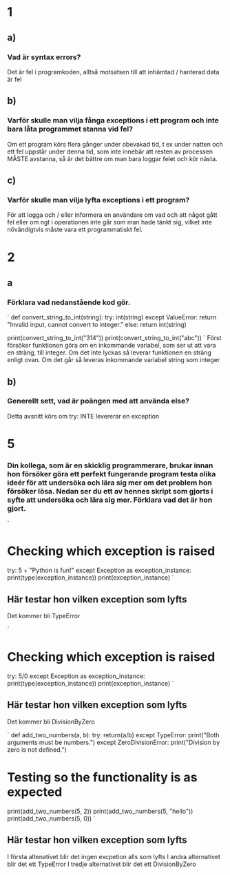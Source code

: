 # 1
## a)
### Vad är syntax errors?
Det är fel i programkoden, alltså motsatsen till att inhämtad / hanterad data är fel

## b)
### Varför skulle man vilja fånga exceptions i ett program och inte bara låta programmet stanna vid fel?
Om ett program körs flera gånger under obevakad tid, t ex under natten och ett fel uppstår under denna tid, som inte innebär att resten av processen MÅSTE avstanna, så är det bättre om man bara loggar felet och kör nästa.

## c)
### Varför skulle man vilja lyfta exceptions i ett program?
För att logga och / eller informera en användare om vad och att något gått fel eller om ngt i operationen inte går som man hade tänkt sig, vilket inte növändigtvis måste vara ett programmatiskt fel.

# 2
## a
### Förklara vad nedanstående kod gör.
`
def convert_string_to_int(string):
    try:
        int(string)
    except ValueError:
        return "Invalid input, cannot convert to integer."
    else:
        return int(string)

print(convert_string_to_int("314"))
print(convert_string_to_int("abc"))
`
Först försöker funktionen göra om en inkommande variabel, som ser ut att vara en sträng, till integer.
Om det inte lyckas så leverar funktionen en sträng enligt ovan.
Om det går så leveras inkommande variabel string som integer

## b)
### Generellt sett, vad är poängen med att använda else?
Detta avsnitt körs om try: INTE levererar en exception

# 5
### Din kollega, som är en skicklig programmerare, brukar innan hon försöker göra ett perfekt fungerande program testa olika ideér för att undersöka och lära sig mer om det problem hon försöker lösa. Nedan ser du ett av hennes skript som gjorts i syfte att undersöka och lära sig mer. Förklara vad det är hon gjort.
`
# Checking which exception is raised
try:
    5 + "Python is fun!"
except Exception as exception_instance:
    print(type(exception_instance))
    print(exception_instance)
`
## Här testar hon vilken exception som lyfts
Det kommer bli TypeError

`
# Checking which exception is raised
try:
    5/0
except Exception as exception_instance:
    print(type(exception_instance))
    print(exception_instance)
`
## Här testar hon vilken exception som lyfts
Det kommer bli DivisionByZero

`
def add_two_numbers(a, b):
    try:
        return(a/b)
    except TypeError:
        print("Both arguments must be numbers.")
    except ZeroDivisionError:
        print("Division by zero is not defined.")

# Testing so the functionality is as expected
print(add_two_numbers(5, 2))
print(add_two_numbers(5, "hello"))
print(add_two_numbers(5, 0))
`
## Här testar hon vilken exception som lyfts
I första altenativet blir det ingen excpetion alls som lyfts
I andra alternativet blir det ett TypeError
I tredje alternativet blir det ett DivisionByZero